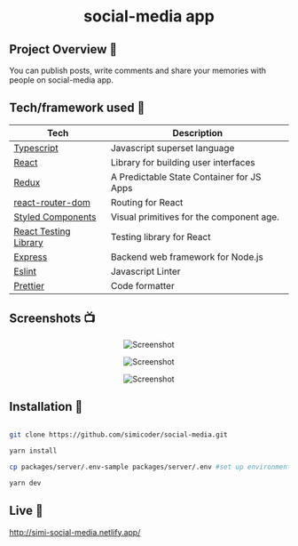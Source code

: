 <h1 align="center">social-media app</h1>

## Project Overview 🎉
You can publish posts, write comments and share your memories with people on social-media app.


## Tech/framework used 🔧

| Tech                                                  | Description                               |
| ----------------------------------------------------- | ----------------------------------------- |
| [Typescript](https://www.typescriptlang.org/)         | Javascript superset language              |
| [React](https://reactjs.org/)                         | Library for building user interfaces      |
| [Redux](https://redux.js.org/)                        | A Predictable State Container for JS Apps |
| [react-router-dom](https://reactrouter.com/)          | Routing for React                         |
| [Styled Components](https://styled-components.com/)   | Visual primitives for the component age.  |
| [React Testing Library](https://testing-library.com/) | Testing library for React                 |
| [Express](https://expressjs.com//)                    | Backend web framework for Node.js         |
| [Eslint](https://eslint.org/)                         | Javascript Linter                         |
| [Prettier](https://prettier.io/)                      | Code formatter                            |


## Screenshots 📺

<p align="center">
    <img src="https://i.ibb.co/3TJBQ4h/sm1.png" alt="Screenshot">
</p>

<p align="center">
    <img src="https://i.ibb.co/C9bB463/sm2.png" alt="Screenshot">
</p>

<p align="center">
    <img src="https://i.ibb.co/0CZnYt8/sm3.png" alt="Screenshot">
</p>

## Installation 💾
```bash

git clone https://github.com/simicoder/social-media.git

yarn install

cp packages/server/.env-sample packages/server/.env #set up environment variables

yarn dev

```

## Live 📍

http://simi-social-media.netlify.app/
